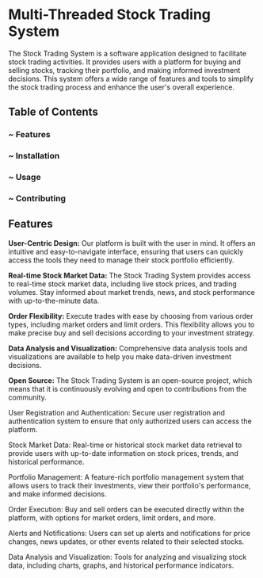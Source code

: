 # Multi-Threaded Stock Trading System
The Stock Trading System is a software application designed to facilitate stock trading activities. It provides users with a platform for buying and selling stocks, tracking their portfolio, and making informed investment decisions.
This system offers a wide range of features and tools to simplify the stock trading process and enhance the user's overall experience. 

## Table of Contents

### ~ Features
### ~ Installation
### ~ Usage
### ~ Contributing

## Features
**User-Centric Design:** Our platform is built with the user in mind. It offers an intuitive and easy-to-navigate interface, ensuring that users can quickly access the tools they need to manage their stock portfolio efficiently.

**Real-time Stock Market Data:** The Stock Trading System provides access to real-time stock market data, including live stock prices, and trading volumes. Stay informed about market trends, news, and stock performance with up-to-the-minute data.

**Order Flexibility:** Execute trades with ease by choosing from various order types, including market orders and limit orders. This flexibility allows you to make precise buy and sell decisions according to your investment strategy.

**Data Analysis and Visualization:** Comprehensive data analysis tools and visualizations are available to help you make data-driven investment decisions.

**Open Source:** The Stock Trading System is an open-source project, which means that it is continuously evolving and open to contributions from the community.


User Registration and Authentication: Secure user registration and authentication system to ensure that only authorized users can access the platform.

Stock Market Data: Real-time or historical stock market data retrieval to provide users with up-to-date information on stock prices, trends, and historical performance.

Portfolio Management: A feature-rich portfolio management system that allows users to track their investments, view their portfolio's performance, and make informed decisions.

Order Execution: Buy and sell orders can be executed directly within the platform, with options for market orders, limit orders, and more.

Alerts and Notifications: Users can set up alerts and notifications for price changes, news updates, or other events related to their selected stocks.

Data Analysis and Visualization: Tools for analyzing and visualizing stock data, including charts, graphs, and historical performance indicators.
